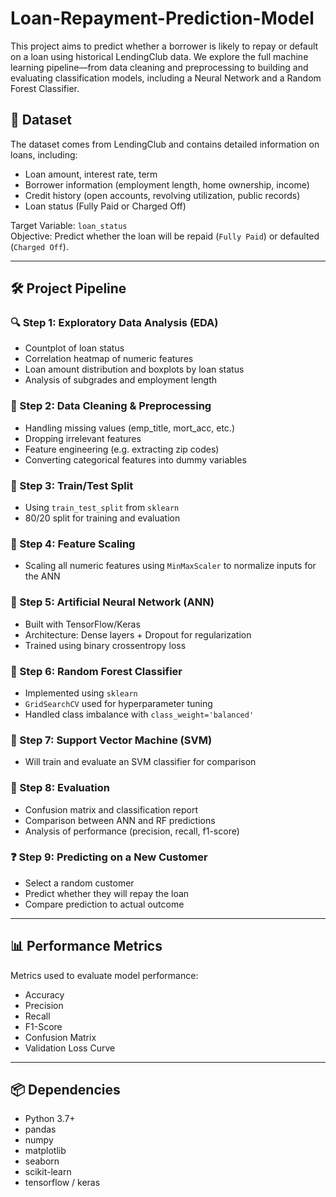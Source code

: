 # Loan-Repayment-Prediction-Model

This project aims to predict whether a borrower is likely to repay or default on a loan using historical LendingClub data. We explore the full machine learning pipeline—from data cleaning and preprocessing to building and evaluating classification models, including a Neural Network and a Random Forest Classifier.

## 📁 Dataset

The dataset comes from LendingClub and contains detailed information on loans, including:

- Loan amount, interest rate, term
- Borrower information (employment length, home ownership, income)
- Credit history (open accounts, revolving utilization, public records)
- Loan status (Fully Paid or Charged Off)

Target Variable: `loan_status`  
Objective: Predict whether the loan will be repaid (`Fully Paid`) or defaulted (`Charged Off`).

---

## 🛠️ Project Pipeline

### 🔍 Step 1: Exploratory Data Analysis (EDA)
- Countplot of loan status
- Correlation heatmap of numeric features
- Loan amount distribution and boxplots by loan status
- Analysis of subgrades and employment length

### 🧹 Step 2: Data Cleaning & Preprocessing
- Handling missing values (emp_title, mort_acc, etc.)
- Dropping irrelevant features
- Feature engineering (e.g. extracting zip codes)
- Converting categorical features into dummy variables

### 🔄 Step 3: Train/Test Split
- Using `train_test_split` from `sklearn`
- 80/20 split for training and evaluation

### 🔧 Step 4: Feature Scaling
- Scaling all numeric features using `MinMaxScaler` to normalize inputs for the ANN

### 🧠 Step 5: Artificial Neural Network (ANN)
- Built with TensorFlow/Keras
- Architecture: Dense layers + Dropout for regularization
- Trained using binary crossentropy loss

### 🌲 Step 6: Random Forest Classifier
- Implemented using `sklearn`
- `GridSearchCV` used for hyperparameter tuning
- Handled class imbalance with `class_weight='balanced'`

### 🧪 Step 7: Support Vector Machine (SVM)
- Will train and evaluate an SVM classifier for comparison

### 🧪 Step 8: Evaluation
- Confusion matrix and classification report
- Comparison between ANN and RF predictions
- Analysis of performance (precision, recall, f1-score)

### ❓ Step 9: Predicting on a New Customer
- Select a random customer
- Predict whether they will repay the loan
- Compare prediction to actual outcome


---

## 📊 Performance Metrics

Metrics used to evaluate model performance:
- Accuracy
- Precision
- Recall
- F1-Score
- Confusion Matrix
- Validation Loss Curve

---

## 📦 Dependencies

- Python 3.7+
- pandas
- numpy
- matplotlib
- seaborn
- scikit-learn
- tensorflow / keras